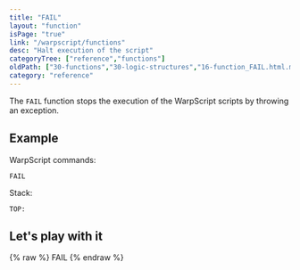 ```yaml
---
title: "FAIL"
layout: "function"
isPage: "true"
link: "/warpscript/functions"
desc: "Halt execution of the script"
categoryTree: ["reference","functions"]
oldPath: ["30-functions","30-logic-structures","16-function_FAIL.html.md"]
category: "reference"
---
```

 

The `FAIL` function stops the execution of the WarpScript scripts by throwing an exception.



## Example ##

WarpScript commands:
    
    FAIL

Stack:

    
    TOP: 

## Let's play with it ##

{% raw %}
<warp10-warpscript-widget backend="{{backend}}"  exec-endpoint="{{execEndpoint}}">FAIL
</warp10-warpscript-widget>
{% endraw %}

  
